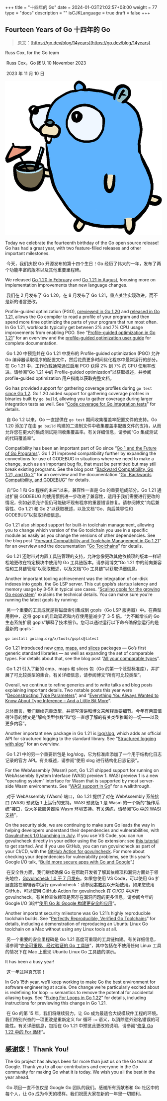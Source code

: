+++
title = "十四年的 Go"
date = 2024-01-03T21:02:57+08:00
weight = 77
type = "docs"
description = ""
isCJKLanguage = true
draft = false
+++

## Fourteen Years of Go 十四年的 Go

> 原文：[https://go.dev/blog/14years](https://go.dev/blog/14years)

Russ Cox, for the Go team

​	Russ Cox，Go 团队
10 November 2023

​	2023 年 11 月 10 日

![img](./FourteenYearsOfGo_img/gopherdrink.png)

Today we celebrate the fourteenth birthday of the Go open source release! Go has had a great year, with two feature-filled releases and other important milestones.

​	今天，我们庆祝 Go 开源发布的第十四个生日！Go 经历了伟大的一年，发布了两个功能丰富的版本以及其他重要里程碑。

We released [Go 1.20 in February](https://go.dev/blog/go1.20) and [Go 1.21 in August](https://go.dev/blog/go1.21), focusing more on implementation improvements than new language changes.

​	我们在 2 月发布了 Go 1.20，在 8 月发布了 Go 1.21，重点关注实现改进，而不是新的语言更改。

Profile-guided optimization (PGO), [previewed in Go 1.20](https://go.dev/blog/pgo-preview) and [released in Go 1.21](https://go.dev/blog/pgo), allows the Go compiler to read a profile of your program and then spend more time optimizing the parts of your program that run most often. In Go 1.21, workloads typically get between 2% and 7% CPU usage improvements from enabling PGO. See “[Profile-guided optimization in Go 1.21](https://go.dev/blog/pgo)” for an overview and the [profile-guided optimization user guide](https://go.dev/doc/pgo) for complete documentation.

​	Go 1.20 中预览并在 Go 1.21 中发布的 Profile-guided optimization (PGO) 允许 Go 编译器读取程序的配置文件，然后花费更多时间优化程序中最常运行的部分。在 Go 1.21 中，工作负载通常通过启用 PGO 获得 2% 到 7% 的 CPU 使用率改进。请参阅“Go 1.21 中的 Profile-guided optimization”以获取概述，并参阅 profile-guided optimization 用户指南以获取完整文档。

Go has provided support for gathering coverage profiles during `go test` [since Go 1.2](https://go.dev/blog/cover). Go 1.20 added support for gathering coverage profiles in binaries built by `go build`, allowing you to gather coverage during larger integration tests as well. See “[Code coverage for Go integration tests](https://go.dev/blog/integration-test-coverage)” for details.

​	自 Go 1.2 以来，Go 一直提供在 `go test` 期间收集覆盖率配置文件的支持。Go 1.20 添加了在由 `go build` 构建的二进制文件中收集覆盖率配置文件的支持，从而允许您在更大的集成测试期间收集覆盖率。有关详细信息，请参阅“Go 集成测试的代码覆盖率”。

Compatibility has been an important part of Go since “[Go 1 and the Future of Go Programs](https://go.dev/doc/go1compat)”. Go 1.21 improved compatibility further by expanding the conventions for use of GODEBUG in situations where we need to make a change, such as an important bug fix, that must be permitted but may still break existing programs. See the blog post “[Backward Compatibility, Go 1.21, and Go 2](https://go.dev/blog/compat)” for an overview and the documentation “[Go, Backwards Compatibility, and GODEBUG](https://go.dev/doc/godebug)” for details.

​	自“Go 1 和 Go 程序的未来”以来，兼容性一直是 Go 的重要组成部分。Go 1.21 通过扩展 GODEBUG 的使用惯例进一步改进了兼容性，适用于我们需要进行更改的情况，例如必须允许但仍可能破坏现有程序的重要错误修复。请参阅博文“向后兼容性、Go 1.21 和 Go 2”以获取概述，以及文档“Go、向后兼容性和 GODEBUG”以获取详细信息。

Go 1.21 also shipped support for built-in toolchain management, allowing you to change which version of the Go toolchain you use in a specific module as easily as you change the versions of other dependencies. See the blog post “[Forward Compatibility and Toolchain Management in Go 1.21](https://go.dev/blog/toolchain)” for an overview and the documentation “[Go Toolchains](https://go.dev/doc/toolchain)” for details.

​	Go 1.21 还附带对内置工具链管理的支持，允许您像更改其他依赖项的版本一样轻松地更改在特定模块中使用的 Go 工具链版本。请参阅博文“Go 1.21 中的前向兼容性和工具链管理”以获取概述，以及文档“Go 工具链”以获取详细信息。

Another important tooling achievement was the integration of on-disk indexes into gopls, the Go LSP server. This cut gopls’s startup latency and memory usage by 3-5X in typical use cases. “[Scaling gopls for the growing Go ecosystem](https://go.dev/blog/gopls-scalability)” explains the technical details. You can make sure you’re running the latest gopls by running:

​	另一个重要的工具成就是将磁盘索引集成到 gopls（Go LSP 服务器）中。在典型用例中，这将 gopls 的启动延迟和内存使用量减少了 3-5 倍。“为不断增长的 Go 生态系统扩展 gopls”解释了技术细节。您可以通过运行以下命令确保您运行的是最新的 gopls：

```
go install golang.org/x/tools/gopls@latest
```

Go 1.21 introduced new [cmp](https://go.dev/pkg/cmp/), [maps](https://go.dev/pkg/maps/), and [slices](https://go.dev/pkg/slices/) packages — Go’s first generic standard libraries — as well as expanding the set of comparable types. For details about that, see the blog post “[All your comparable types](https://go.dev/blog/comparable)”.

​	Go 1.21 引入了新的 cmp、maps 和 slices 包（Go 的第一个泛型标准库），并扩展了可比较类型的集合。有关详细信息，请参阅博文“所有可比较类型”。

Overall, we continue to refine generics and to write talks and blog posts explaining important details. Two notable posts this year were “[Deconstructing Type Parameters](https://go.dev/blog/deconstructing-type-parameters)”, and “[Everything You Always Wanted to Know About Type Inference – And a Little Bit More](https://go.dev/blog/type-inference)”.

​	总体而言，我们继续完善泛型，并撰写演讲和博文来解释重要细节。今年有两篇值得注意的博文是“解构类型参数”和“您一直想了解的有关类型推断的一切——以及更多内容”。

Another important new package in Go 1.21 is [log/slog](https://go.dev/pkg/log/slog/), which adds an official API for structured logging to the standard library. See “[Structured logging with slog](https://go.dev/blog/slog)” for an overview.

​	Go 1.21 中的另一个重要新包是 log/slog，它为标准库添加了一个用于结构化日志记录的官方 API。有关概述，请参阅“使用 slog 进行结构化日志记录”。

For the WebAssembly (Wasm) port, Go 1.21 shipped support for running on WebAssembly System Interface (WASI) preview 1. WASI preview 1 is a new “operating system” interface for Wasm that is supported by most server-side Wasm environments. See “[WASI support in Go](https://go.dev/blog/wasi)” for a walkthrough.

​	对于 WebAssembly (Wasm) 端口，Go 1.21 提供了对在 WebAssembly 系统接口 (WASI) 预览版 1 上运行的支持。WASI 预览版 1 是 Wasm 的一个新的“操作系统”接口，受大多数服务器端 Wasm 环境支持。有关演练，请参阅“[Go 中的 WASI 支持](https://go.dev/blog/rebuild)”。

On the security side, we are continuing to make sure Go leads the way in helping developers understand their dependencies and vulnerabilities, with [Govulncheck 1.0 launching in July](https://go.dev/blog/govulncheck). If you use VS Code, you can run govulncheck directly in your editor using the Go extension: see [this tutorial](https://go.dev/doc/tutorial/govulncheck-ide) to get started. And if you use GitHub, you can run govulncheck as part of your CI/CD, with the [GitHub Action for govulncheck](https://github.com/marketplace/actions/golang-govulncheck-action). For more about checking your dependencies for vulnerability problems, see this year’s Google I/O talk, “[Build more secure apps with Go and Google](https://www.youtube.com/watch?v=HSt6FhsPT8c&ab_channel=TheGoProgrammingLanguage)”.)

​	在安全性方面，我们继续确保 Go 在帮助开发者了解其依赖项和漏洞方面处于领先地位，[Govulncheck 1.0 于 7 月发布](https://go.dev/blog/govulncheck)。如果您使用 VS Code，可以使用 Go 扩展直接在编辑器中运行 govulncheck：请参阅[本教程](https://go.dev/doc/tutorial/govulncheck-ide)以开始使用。如果您使用 GitHub，可以使用 [GitHub Action for govulncheck](https://github.com/marketplace/actions/golang-govulncheck-action) 在 CI/CD 中运行 govulncheck。有关检查依赖项是否存在漏洞问题的更多信息，请参阅今年的 Google I/O 演讲“[使用 Go 和 Google 构建更安全的应用](https://www.youtube.com/watch?v=HSt6FhsPT8c&ab_channel=TheGoProgrammingLanguage)”。

Another important security milestone was Go 1.21’s highly reproducible toolchain builds. See “[Perfectly Reproducible, Verified Go Toolchains](https://go.dev/blog/rebuild)” for details, including a demonstration of reproducing an Ubuntu Linux Go toolchain on a Mac without using any Linux tools at all.

​	另一个重要的安全里程碑是 Go 1.21 高度可重现的工具链构建。有关详细信息，请参阅“[完全可重现、经过验证的 Go 工具链](https://go.dev/blog/rebuild)”，其中包括在不使用任何 Linux 工具的情况下在 Mac 上重现 Ubuntu Linux Go 工具链的演示。

It has been a busy year!

​	这一年过得真充实！

In Go’s 15th year, we’ll keep working to make Go the best environment for software engineering at scale. One change we’re particularly excited about is redefining for loop `:=` semantics to remove the potential for accidental aliasing bugs. See “[Fixing For Loops in Go 1.22](https://go.dev/blog/loopvar-preview)” for details, including instructions for previewing this change in Go 1.21.

​	在 Go 的第 15 年，我们将继续努力，让 Go 成为最适合大规模软件工程的环境。我们特别兴奋的一项更改是重新定义 for 循环 `:=` 语义，以消除意外别名错误的可能性。有关详细信息，包括在 Go 1.21 中预览此更改的说明，请参阅“[修复 Go 1.22 中的 For 循环](../FixingForLoopsInGo1_22)”。

## 感谢您！ Thank You! 

The Go project has always been far more than just us on the Go team at Google. Thank you to all our contributors and everyone in the Go community for making Go what it is today. We wish you all the best in the year ahead.

​	Go 项目一直不仅仅是 Google Go 团队的我们。感谢所有贡献者和 Go 社区中的每个人，让 Go 成为今天的模样。我们祝愿大家在新的一年里一切顺利。